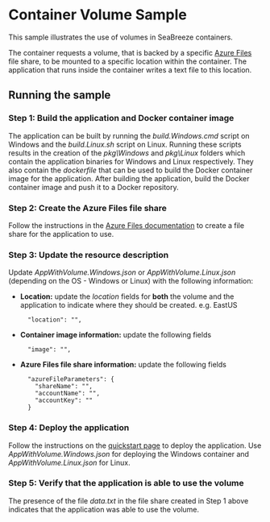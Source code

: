 # Container Volume Sample
This sample illustrates the use of volumes in SeaBreeze containers.

The container requests a volume, that is backed by a specific [Azure Files](https://docs.microsoft.com/azure/storage/files/storage-files-introduction) file share, to be mounted to a specific location within the container. The application that runs inside the container writes a text file to this location.

## Running the sample
### Step 1: Build the application and Docker container image
The application can be built by running the _build.Windows.cmd_ script on Windows and the _build.Linux.sh_ script on Linux. Running these scripts results in the creation of the _pkg\Windows_ and _pkg\Linux_ folders which contain the application binaries for Windows and Linux respectively. They also contain the _dockerfile_ that can be used to build the Docker container image for the application. After building the application, build the Docker container image and push it to a Docker repository.

### Step 2: Create the Azure Files file share
Follow the instructions in the [Azure Files documentation](https://docs.microsoft.com/en-us/azure/storage/files/storage-how-to-create-file-share) to create a file share for the application to use.

### Step 3: Update the resource description
Update _AppWithVolume.Windows.json_ or _AppWithVolume.Linux.json_ (depending on the OS - Windows or Linux) with the following information:

- **Location:** update the _location_ fields for **both** the volume and the application to indicate where they should be created. e.g. EastUS

        "location": "",

- **Container image information:** update the following fields

        "image": "",

- **Azure Files file share information:** update the following fields

        "azureFileParameters": {
          "shareName": "",
          "accountName": "",
          "accountKey": ""
        }

### Step 4: Deploy the application
Follow the instructions on the [quickstart page](./../../docs/conceptual-docs/application-deployment-quickstart.md) to deploy the application. Use _AppWithVolume.Windows.json_ for deploying the Windows container and _AppWithVolume.Linux.json_ for Linux.

### Step 5: Verify that the application is able to use the volume
The presence of the file _data.txt_ in the file share created in Step 1 above indicates that the application was able to use the volume.
